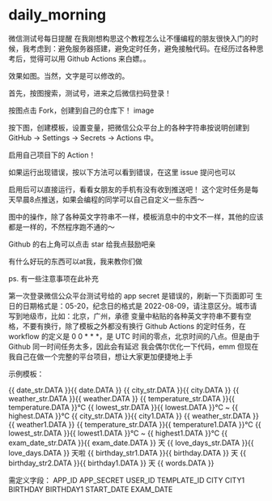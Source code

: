 # daily_morning
微信测试号每日提醒
在我刚想构思这个教程怎么让不懂编程的朋友很快入门的时候，我考虑到：避免服务器搭建，避免定时任务，避免接触代码。在经历过各种思考后，觉得可以用 Github Actions 来白嫖。。

效果如图。当然，文字是可以修改的。 

首先，按图搜索，测试号，进来之后微信扫码登录！ 

按图点击 Fork，创建到自己的仓库下！ image

按下图，创建模板，设置变量，把微信公众平台上的各种字符串按说明创建到 GitHub -> Settings -> Secrets -> Actions 中。

启用自己项目下的 Action！ 

如果运行出现错误，按以下方法可以看到错误，在这里 issue 提问也可以

启用后可以直接运行，看看女朋友的手机有没有收到推送吧！ 这个定时任务是每天早晨8点推送，如果会编程的同学可以自己自定义一些东西～

图中的操作，除了各种英文字符串不一样，模板消息中的中文不一样，其他的应该都是一样的，不然程序跑不通的～

Github 的右上角可以点击 star 给我点鼓励吧亲

有什么好玩的东西可以at我，我来教你们做

ps. 有一些注意事项在此补充

第一次登录微信公众平台测试号给的 app secret 是错误的，刷新一下页面即可
生日的日期格式是：05-20，纪念日的格式是 2022-08-09，请注意区分。城市请写到地级市，比如：北京，广州，承德
变量中粘贴的各种英文字符串不要有空格，不要有换行，除了模板之外都没有换行
Github Actions 的定时任务，在 workflow 的定义是 0 0 * * *，是 UTC 时间的零点，北京时间的八点。但是由于 Github 同一时间任务太多，因此会有延迟
我会偶尔优化一下代码，emm 但现在我自己在做一个完整的平台项目，想让大家更加便捷地上手

示例模板：

{{ date_str.DATA }}{{ date.DATA }}
{{ city_str.DATA }}{{ city.DATA }}
{{ weather_str.DATA }}{{ weather.DATA }}
{{ temperature_str.DATA }}{{ temperature.DATA }}℃
{{ lowest_str.DATA }}{{ lowest.DATA }}℃ ~ {{ highest.DATA }}℃
{{ city_str.DATA }}{{ city1.DATA }}
{{ weather_str.DATA }}{{ weather1.DATA }}
{{ temperature_str.DATA }}{{ temperature1.DATA }}℃
{{ lowest_str.DATA }}{{ lowest1.DATA }}℃ ~ {{ highest1.DATA }}℃
{{ exam_date_str.DATA }}{{ exam_date.DATA }} 天
{{ love_days_str.DATA }}{{ love_days.DATA }} 天啦
{{ birthday_str1.DATA }}{{ birthday.DATA }} 天
{{ birthday_str2.DATA }}{{ birthday1.DATA }} 天
{{ words.DATA }}

需定义字段：
APP_ID
APP_SECRET
USER_ID
TEMPLATE_ID
CITY
CITY1
BIRTHDAY
BIRTHDAY1
START_DATE
EXAM_DATE
